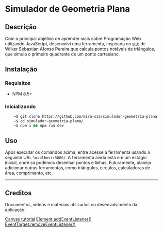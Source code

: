 # Simulador de Geometria Plana

## Descrição
Com o principal objetivo de aprender mais sobre Programação Web utilizando JavaScript, desenvolvi uma ferramenta, inspirada no [site](https://github.com/WilkerSebastian/pontos-notaveis-triangulo) de Wilker Sebastian Afonso Pereira que calcula pontos notáveis de triângulos, que simula o primeiro quadrante de um ponto cartesiano.


## Instalação
### Requisitos
- NPM 8.5+

### Inicializando
```bash
    ~$ git clone https://github.com/mira-oza/simulador-geometria-plana.git
    ~$ cd simulador-geometria-plana/
    ~$ npm i && npm run dev
```

## Uso
Após executar os comandos acima, entre acesse a ferramenta usando a seguinte URL `localhost:8080/`. A ferramenta ainda está em um estágio inicial, onde só podemos desenhar pontos e linhas. Futuramente, planejo adicionar outras ferramentas, como triângulos, circulos, calculadoras de área, comprimento, etc.

---
## Creditos
Documentos, vídeos e materiais utilizados no desenvolvimento da aplicação:

[Canvas tutorial](https://developer.mozilla.org/en-US/docs/Web/API/Canvas_API/Tutorial)
[Element.addEventListener()](https://developer.mozilla.org/pt-BR/docs/Web/API/EventTarget/addEventListener)
[EventTarget.removeEventListener()](https://developer.mozilla.org/pt-BR/docs/Web/API/EventTarget/removeEventListener)
